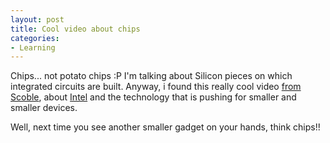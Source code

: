 ```yaml
---
layout: post
title: Cool video about chips
categories:
- Learning
---
```



Chips... not potato chips :P I'm talking about Silicon pieces on which integrated circuits are built. Anyway, i found this really cool video [from Scoble](http://scobleizer.com/2007/01/28/the-intel-video-i-should-have-linked-to-more-prominently/), about [Intel](http://www.intel.com/technology/index.htm?iid=home+hdr_nav1_technology) and the technology that is pushing for smaller and smaller devices.

Well, next time you see another smaller gadget on your hands, think chips!!
